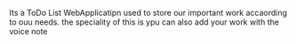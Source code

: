 Its a ToDo List WebApplicatipn used to store our important work accaording to ouu needs.
the speciality of this is ypu can also add your work with the voice note
